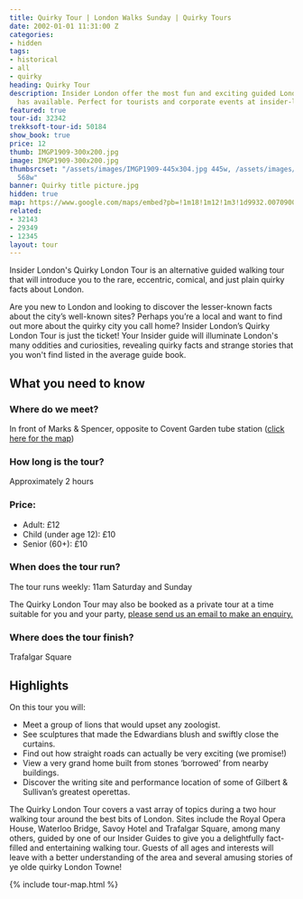```yaml
---
title: Quirky Tour | London Walks Sunday | Quirky Tours
date: 2002-01-01 11:31:00 Z
categories:
- hidden
tags:
- historical
- all
- quirky
heading: Quirky Tour
description: Insider London offer the most fun and exciting guided London walks Sunday
  has available. Perfect for tourists and corporate events at insider-london.co.uk.
featured: true
tour-id: 32342
trekksoft-tour-id: 50184
show_book: true
price: 12
thumb: IMGP1909-300x200.jpg
image: IMGP1909-300x200.jpg
thumbsrcset: "/assets/images/IMGP1909-445x304.jpg 445w, /assets/images/IMGP1909-568x388.jpg
  568w"
banner: Quirky title picture.jpg
hidden: true
map: https://www.google.com/maps/embed?pb=!1m18!1m12!1m3!1d9932.007090001796!2d-0.12702783599357304!3d51.513183477127704!2m3!1f0!2f0!3f0!3m2!1i1024!2i768!4f13.1!3m3!1m2!1s0x487604cc9188694f%3A0x388b51ab073ca62!2sCovent+Garden!5e0!3m2!1sen!2s!4v1431588532795
related:
- 32143
- 29349
- 12345
layout: tour
---
```


Insider London's Quirky London Tour is an alternative guided walking tour that will introduce you to the rare, eccentric, comical, and just plain quirky facts about London.

Are you new to London and looking to discover the lesser-known facts about the city’s well-known sites? Perhaps you’re a local and want to find out more about the quirky city you call home? Insider London’s Quirky London Tour is just the ticket! Your Insider guide will illuminate London's many oddities and curiosities, revealing quirky facts and strange stories that you won't find listed in the average guide book.

## What you need to know

### Where do we meet?

In front of Marks & Spencer, opposite to Covent Garden tube station ([click here for the map](#map))

### How long is the tour?

Approximately 2 hours

### Price:

* Adult: £12
* Child (under age 12): £10
* Senior (60+): £10

### When does the tour run?

The tour runs weekly: 11am Saturday and Sunday

The Quirky London Tour may also be booked as a private tour at a time suitable for you and your party, <a href="/contact-us/">please send us an email to make an enquiry.</a>

### Where does the tour finish?

Trafalgar Square


## Highlights

On this tour you will:

- Meet a group of lions that would upset any zoologist.
- See sculptures that made the Edwardians blush and swiftly close the curtains.
- Find out how straight roads can actually be very exciting (we promise!)
- View a very grand home built from stones ‘borrowed’ from nearby buildings.
- Discover the writing site and performance location of some of Gilbert & Sullivan’s greatest operettas.

The Quirky London Tour covers a vast array of topics during a two hour walking tour around the best bits of London. Sites include the Royal Opera House, Waterloo Bridge, Savoy Hotel and Trafalgar Square, among many others, guided by one of our Insider Guides to give you a delightfully fact-filled and entertaining walking tour. Guests of all ages and interests will leave with a better understanding of the area and several amusing stories of ye olde quirky London Towne!

<span id="map"> </span>
{% include tour-map.html %}
